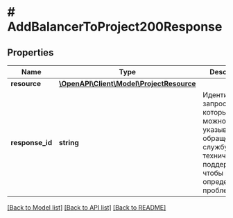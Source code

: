 # # AddBalancerToProject200Response

## Properties

Name | Type | Description | Notes
------------ | ------------- | ------------- | -------------
**resource** | [**\OpenAPI\Client\Model\ProjectResource**](ProjectResource.md) |  |
**response_id** | **string** | Идентификатор запроса, который можно указывать при обращении в службу технической поддержки, чтобы помочь определить проблему. |

[[Back to Model list]](../../README.md#models) [[Back to API list]](../../README.md#endpoints) [[Back to README]](../../README.md)
